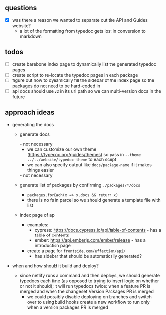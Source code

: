 ## questions
- [x] was there a reason we wanted to separate out the API and Guides website?
  - a lot of the formatting from typedoc gets lost in conversion to markdown

## todos
- [ ] create barebone index page to dynamically list the generated typedoc pages
- [ ] create script to re-locate the typedoc pages in each package
- [ ] figure out how to dynamically fill the sidebar of the index page so the packages do not need to be hard-coded in
- [ ] api docs should use `v2` in its url path so we can multi-version docs in the future

## approach ideas
- generating the docs
  - generate docs
    <!-- - we run typedoc in each package and move each directory into the website directory --> - not necessary
      - we can customize our own theme (https://typedoc.org/guides/themes) so pass in `--theme ../../website/typedoc-theme` to each script
      - we can also specify output like `docs/package-name` if it makes things easier
    <!-- - move all of the generated docs `packages/*/docs/*/` to `website/docs/v2/*` --> - not necessary
  - generate list of packages by confirming `./packages/*/docs`
    - `packages.forEach(x => x.docs && return x)`
    - there is no fs in parcel so we should generate a template file with list

  - index page of api
    - examples:
      - cypress: https://docs.cypress.io/api/table-of-contents - has a table of contents
      - ember: https://api.emberjs.com/ember/release - has a introduction page
    - create a page for `frontside.com/effection/api/`
      - has sidebar that should be automatically generated?

- when and how should it build and deploy?
  - since netlify runs a command and then deploys, we should generate typedocs each time (as opposed to trying to insert logic on whether or not it should); it will run typedocs twice: when a feature PR is merged and when the changeset Version Packages PR is merged
    - we could possibly disable deploying on branches and switch over to using build hooks create a new workflow to run only when a version packages PR is merged
